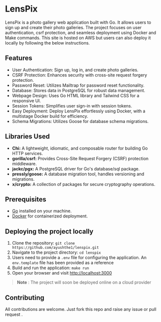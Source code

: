 # LensPix

LensPix is a photo gallery web application built with Go. It allows users to sign up and create their photo galleries. The project focuses on user authentication, csrf protection, and seamless deployment using Docker and Make commands. This site is hosted on AWS but users can also deploy it locally by following the below instructions.

## Features

- User Authentication: Sign up, log in, and create photo galleries.
- CSRF Protection: Enhances security with cross-site request forgery protection.
- Password Reset: Utilizes Mailtrap for password reset functionality.
- Database: Stores data in PostgreSQL for robust data management.
- Webpage Design: Uses Go HTML library and Tailwind CSS for a responsive UI.
- Session Tokens: Simplifies user sign-in with session tokens.
- Easy Deployment: Deploy LensPix effortlessly using Docker, with a multistage Docker build for efficiency.
- Schema Migrations: Utilizes Goose for database schema migrations.

## Libraries Used

- **Chi:** A lightweight, idiomatic, and composable router for building Go HTTP services.
- **gorilla/csrf:** Provides Cross-Site Request Forgery (CSRF) protection middleware.
- **jackc/pgx:** A PostgreSQL driver for Go's database/sql package.
- **pressly/goose:** A database migration tool, handles versioning and migrations.
- **x/crypto:** A collection of packages for secure cryptography operations.

## Prerequisites

- [Go](https://golang.org/dl/) installed on your machine.
- [Docker](https://www.docker.com/) for containerized deployment.

## Deploying the project locally

1. Clone the repository: `git clone https://github.com/ayushthe1/lenspix.git`
2. Navigate to the project directory: `cd lenspix`
3. Users need to provide a `.env` file for configuring the application. An `env.template` file has   been provided as a reference
3. Build and run the application: `make run`
4. Open your browser and visit [http://localhost:3000](http://localhost:3000)

> **Note** : The project will soon be deployed online on a cloud provider

## Contributing

All contributions are welcome. Just fork this repo and raise any issue or pull request .
